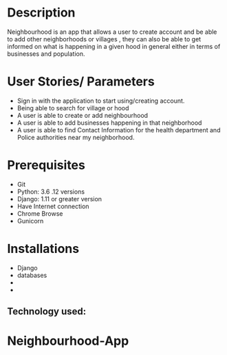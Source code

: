 #  Description

Neighbourhood is an app  that allows a user to create account and be able to add other neighborhoods or villages , they can also be able to get informed on what is happening in a given hood in general either in terms of businesses and population. 

# User Stories/ Parameters
- Sign in with the application to start using/creating account.
- Being able to search for village or hood
- A user is able to create or add neighbourhood 
- A user is able to add businesses happening in that neighborhood
- A user is able to find Contact Information for the health department and Police authorities near my neighborhood.


# Prerequisites

- Git
- Python: 3.6 .12 versions
- Django: 1.11 or greater version
- Have Internet connection
- Chrome Browse
- Gunicorn

# Installations
- Django
- databases
- 
- 




 ## Technology used:

 


 



# Neighbourhood-App
